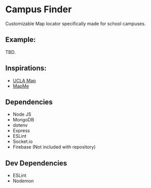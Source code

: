 # Campus Finder
Customizable Map locator specifically made for school campuses.

## Example:
TBD.

## Inspirations:
- [UCLA Map](http://www.map.ucla.edu/)
- [MapMe](https://mapme.com/solutions/virtual-campus-tour/)

## Dependencies
- Node JS
- MongoDB 
- dotenv 
- Express
- ESLint
- Socket.io
- Firebase (Not included with repository)

## Dev Dependencies
- ESLint
- Nodemon